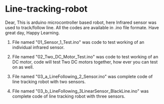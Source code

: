 # Line-tracking-robot
Dear,
This is arduino microcontroller based robot, here Infrared sensor was used to track/follow line. All the codes are available in .ino file formate. 
Have great day, 
Happy Learning.


01) File named "01_Sensor_1_Test.ino" was code to test working of an individual infrared sensor.

02) File named "02_Two_DC_Motor_Test.ino" was code to test working of an DC motor, code will test Two DC motors together, how ever you can test on as well.

03) File named "03_a_LineFollowing_2_Sensor.ino" was complete code of line tracking robot with two sensors.

04) File named "03_b_LineFollowing_3LinearSensor_BlackLine.ino" was complete code of line tracking robot with three sensors.
